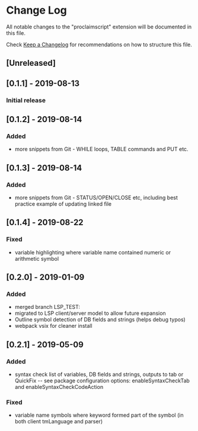 # Change Log

All notable changes to the "proclaimscript" extension will be documented in this file.

Check [Keep a Changelog](http://keepachangelog.com/) for recommendations on how to structure this file.

## [Unreleased]

## [0.1.1] - 2019-08-13
### Initial release

## [0.1.2] - 2019-08-14
### Added
- more snippets from Git - WHILE loops, TABLE commands and PUT etc. 

## [0.1.3] - 2019-08-14
### Added
- more snippets from Git - STATUS/OPEN/CLOSE etc, including best practice example of updating linked file

## [0.1.4] - 2019-08-22
### Fixed
- variable highlighting where variable name contained numeric or arithmetic symbol

## [0.2.0] - 2019-01-09
### Added
- merged branch LSP_TEST:
- migrated to LSP client/server model to allow future expansion
- Outline symbol detection of DB fields and strings (helps debug typos)
- webpack vsix for cleaner install

## [0.2.1] - 2019-05-09
### Added
 - syntax check list of variables, DB fields and strings, outputs to tab or QuickFix
 -- see package configuration options: enableSyntaxCheckTab and enableSyntaxCheckCodeAction
 ### Fixed
 - variable name symbols where keyword formed part of the symbol (in both client tmLanguage and parser)
